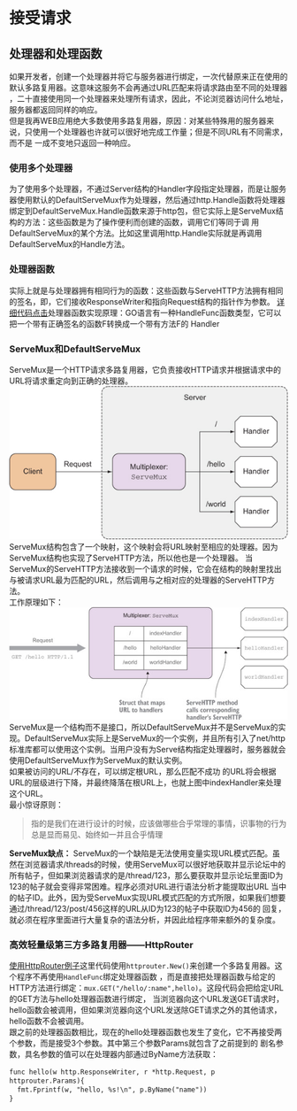 # 接受请求
## 处理器和处理函数
如果开发者，创建一个处理器并将它与服务器进行绑定，一次代替原来正在使用的默认多路复用器。这意味这服务不会再通过URL匹配来将请求路由至不同的处理器
，二十直接使用同一个处理器来处理所有请求，因此，不论浏览器访问什么地址，服务器都返回同样的响应。  
但是我再WEB应用绝大多数使用多路复用器，原因：对某些特殊用的服务器来说，只使用一个处理器也许就可以很好地完成工作量；但是不同URL有不同需求，而不是
一成不变地只返回一种响应。  
### 使用多个处理器
为了使用多个处理器，不通过Server结构的Handler字段指定处理器，而是让服务器使用默认的DefaultServeMux作为处理器，然后通过http.Handle函数将处理器
绑定到DefaultServeMux.Handle函数来源于http包，但它实际上是ServeMux结构的方法：这些函数是为了操作便利而创建的函数，调用它们等同于调
用DefaultServeMux的某个方法。比如这里调用http.Handle实际就是再调用DefaultServeMux的Handle方法。  
### 处理器函数
实际上就是与处理器拥有相同行为的函数：这些函数与ServeHTTP方法拥有相同的签名，即，它们接收ResponseWriter和指向Request结构的指针作为参数。
[详细代码点击](handlefunc.go)处理器函数实现原理：GO语言有一种HandleFunc函数类型，它可以把一个带有正确签名的函数F转换成一个带有方法F的
Handler
### ServeMux和DefaultServeMux
ServeMux是一个HTTP请求多路复用器，它负责接收HTTP请求并根据请求中的URL将请求重定向到正确的处理器。
![通过多路复用器将请求转发给各处理器](mux.jpg)  
ServeMux结构包含了一个映射，这个映射会将URL映射至相应的处理器。因为ServeMux结构也实现了ServeHTTP方法，所以他也是一个处理器。
当ServeMux的ServeHTTP方法接收到一个请求的时候，它会在结构的映射里找出与被请求URL最为匹配的URL，然后调用与之相对应的处理器的ServeHTTP方法。  
工作原理如下：  
![多路复用器的工作原理](muxrule.jpg)
ServeMux是一个结构而不是接口，所以DefaultServeMux并不是ServeMux的实现。DefaultServeMux实际上是ServeMux的一个实例，并且所有引入了net/http
标准库都可以使用这个实例。当用户没有为Serve结构指定处理器时，服务器就会使用DefaultServeMux作为ServeMux的默认实例。  
如果被访问的URL/不存在，可以绑定根URL，那么匹配不成功 的URL将会根据URL的层级进行下降，并最终降落在根URL上，也就上图中indexHandler来处理这个URL。  
最小惊讶原则：  
> 指的是我们在进行设计的时候，应该做哪些合乎常理的事情，识事物的行为总是显而易见、始终如一并且合乎情理

**ServeMux缺点：** ServeMux的一个缺陷是无法使用变量实现URL模式匹配。虽然在浏览器请求/threads的时候，使用ServeMux可以很好地获取并显示论坛中的
所有帖子，但如果浏览器请求的是/thread/123，那么要获取并显示论坛里面ID为123的帖子就会变得非常困难。程序必须对URL进行语法分析才能提取出URL
当中的帖子ID。此外，因为受ServeMux实现URL模式匹配的方式所限，如果我们想要通过/thread/123/post/456这样的URL从ID为123的帖子中获取ID为456的
回复，就必须在程序里面进行大量复杂的语法分析，并因此给程序带来额外的复杂度。  

### 高效轻量级第三方多路复用器——HttpRouter
[使用HttpRouter例子](UsingHttpRouter.go)这里代码使用`httprouter.New()`来创建一个多路复用器。这个程序不再使用`HandleFunc`绑定处理器函数
，而是直接把处理器函数与给定的HTTP方法进行绑定：`mux.GET("/hello/:name",hello)`。这段代码会把给定URL的GET方法与hello处理器函数进行绑定，
当浏览器向这个URL发送GET请求时，hello函数会被调用，但如果浏览器向这个URL发送除GET请求之外的其他请求，hello函数不会被调用。  
跟之前的处理器函数相比，现在的hello处理器函数也发生了变化，它不再接受两个参数，而是接受3个参数。其中第三个参数Params就包含了之前提到的
剧名参数，具名参数的值可以在处理器内部通过ByName方法获取：
```
func hello(w http.ResponseWriter, r *http.Request, p httprouter.Params){
  fmt.Fprintf(w, "hello, %s!\n", p.ByName("name"))
}
```

